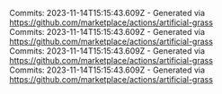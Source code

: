 Commits: 2023-11-14T15:15:43.609Z - Generated via https://github.com/marketplace/actions/artificial-grass
<br>
Commits: 2023-11-14T15:15:43.609Z - Generated via https://github.com/marketplace/actions/artificial-grass
<br>
Commits: 2023-11-14T15:15:43.609Z - Generated via https://github.com/marketplace/actions/artificial-grass
<br>
Commits: 2023-11-14T15:15:43.609Z - Generated via https://github.com/marketplace/actions/artificial-grass
<br>
